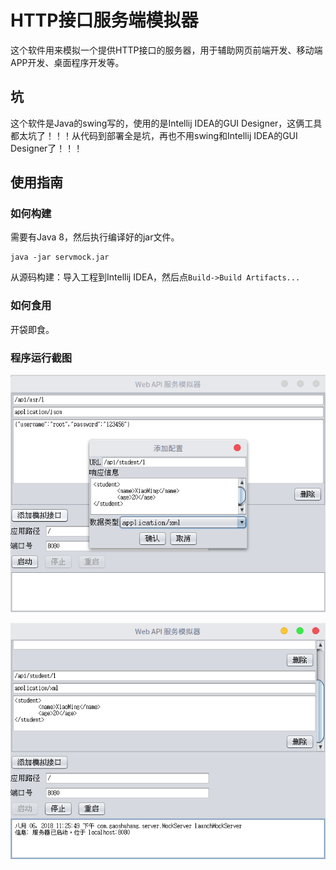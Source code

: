 # HTTP接口服务端模拟器

这个软件用来模拟一个提供HTTP接口的服务器，用于辅助网页前端开发、移动端APP开发、桌面程序开发等。

## 坑

这个软件是Java的swing写的，使用的是Intellij IDEA的GUI Designer，这俩工具都太坑了！！！从代码到部署全是坑，再也不用swing和Intellij IDEA的GUI Designer了！！！

## 使用指南

### 如何构建

需要有Java 8，然后执行编译好的jar文件。

```
java -jar servmock.jar
```

从源码构建：导入工程到Intellij IDEA，然后点`Build->Build Artifacts...`

### 如何食用

开袋即食。

### 程序运行截图

![](doc/screenshots/1.png)

![](doc/screenshots/2.png)